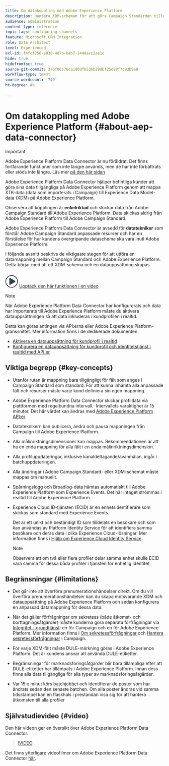```yaml
---
title: Om datakoppling med Adobe Experience Platform
description: Hantera XDM-scheman för att göra Campaign Standarden tillgänglig på Adobe Experience Platform.
audience: administration
content-type: reference
topic-tags: configuring-channels
feature: Microsoft CRM Integration
role: Data Architect
level: Experienced
exl-id: f4fcf256-e030-4d7b-b4b7-2448acc2ae1c
hide: true
hidefromtoc: true
source-git-commit: 376f00576ca1d0dfb536b29dbf25d88f7c93b9a8
workflow-type: tm+mt
source-wordcount: '749'
ht-degree: 4%

---
```


# Om datakoppling med Adobe Experience Platform {#about-aep-data-connector}

>[!IMPORTANT]
>
>Adobe Experience Platform Data Connector är nu föråldrat. Det finns fortfarande funktioner som inte längre används, men de har inte förbättrats eller stöds inte längre. Läs mer [på den här sidan](../../rn/using/deprecated-features.md)

Adobe Experience Platform Data Connector hjälper befintliga kunder att göra sina data tillgängliga på Adobe Experience Platform genom att mappa XTK-data (data som importerats i Campaign) till Experience Data Model-data (XDM) på Adobe Experience Platform.

Observera att kopplingen är **enkelriktad** och skickar data från Adobe Campaign Standard till Adobe Experience Platform. Data skickas aldrig från Adobe Experience Platform till Adobe Campaign Standard.

Adobe Experience Platform Data Connector är avsedd för **datatekniker** som förstår Adobe Campaign Standard anpassade resurser och har en förståelse för hur kundens övergripande dataschema ska vara inuti Adobe Experience Platform.

I följande avsnitt beskrivs de viktigaste stegen för att utföra en datamappning mellan Campaign Standard och Adobe Experience Platform. Detta börjar med att ett XDM-schema och en datauppsättning skapas.

![](assets/do-not-localize/how-to-video.png) [Upptäck den här funktionen i en video](#video)

>[!NOTE]
>När Adobe Experience Platform Data Connector har konfigurerats och data har importerats till Adobe Experience Platform måste du aktivera datauppsättningen så att data inkluderas i kundprofilen i realtid.
>
>Detta kan göras antingen via API:erna eller Adobe Experience Platform-gränssnittet. Mer information finns i de dedikerade dokumenten:
>
>* [Aktivera en datauppsättning för kundprofil i realtid](https://experienceleague.adobe.com/docs/experience-platform/rtcdp/datasets/dataset.html)
>* [Konfigurera en datauppsättning för kundprofil och identitetstjänst i realtid med API:er](https://experienceleague.adobe.com/docs/experience-platform/catalog/api/getting-started.html)

## Viktiga begrepp {#key-concepts}

* Utanför rutan är mappning bara tillgängligt för fält som anges i Campaign Standard som standard. För att kunna inhämta alla anpassade fält och resurser måste varje kund definiera sin egen mappning.

* Adobe Experience Platform Data Connector skickar profildata via plattformen med regelbundna intervall. &#x200B; Intervallets varaktighet är 15 minuter. Det här värdet kan ändras med [Adobe Experience Platform API:er](https://experienceleague.adobe.com/docs/experience-platform/ingestion/home.html).

* Datateknikern kan publicera, ändra och pausa mappningen från Campaign till Adobe Experience Platform.

* Alla målinriktningsdimensioner kan mappas. Rekommendationen är att ha en enda mappning för alla fält i en enda målinriktningsdimension.

* Alla profiluppdateringar, inklusive kanaldeltagande/avanmälan, ingår i batchuppdateringen.

* Alla ändringar i Adobe Campaign Standard- eller XDM-schemat måste mappas om manuellt. &#x200B;

* Spårningslogg och Broadlog-data hämtas automatiskt till Adobe Experience Platform som Experience Events. Det här intaget strömmas i realtid till Adobe Experience Platform.

* Experience Cloud ID-tjänsten (ECID) är en enhetsidentifierare som skickas som standard med Experience Events.

  Det är ett unikt och beständigt ID som tilldelats en besökare och som kan användas av Platform Identity Service för att identifiera samma besökare och deras data i olika Experience Cloud-lösningar. Mer information finns i [Hjälp om Experience Cloud Identity Service](https://experienceleague.adobe.com/docs/id-service/using/home.html).

  >[!NOTE]
  >
  >Observera att om två eller flera profiler delar samma enhet skulle ECID vara samma för dessa båda profiler i tjänsten för enhetlig identitet.

## Begränsningar {#limitations}

* Det går inte att överföra prenumerationshändelser direkt. Om du vill överföra prenumerationshändelser kan du skapa motsvarande XDM och datauppsättning på Adobe Experience Platform och sedan konfigurera en anpassad datamappning för dessa data.

* När det gäller förfrågningar om sekretess (både åtkomst- och borttagningsåtgärder) måste kunderna göra separata förfrågningar via [Integritet - grundtjänst](https://experienceleague.adobe.com/docs/experience-platform/privacy/home.html#how-to-use-privacy-service-to-manage-privacy-job-requests): en för Campaign och en för Adobe Experience Platform. Mer information finns i [Om sekretessförfrågningar](https://experienceleague.adobe.com/docs/campaign-standard/using/getting-started/privacy/privacy-requests.html?lang=sv#getting-started) och [Hantera sekretessförfrågningar](https://helpx.adobe.com/se/campaign/kb/acs-privacy.html#ManagingPrivacyRequests) i Campaign.

* För varje XDM-fält måste DULE-märkning göras i Adobe Experience Platform. Det är kundens ansvar att använda DULE-etiketter.

* Begränsningar för marknadsföringsåtgärder blir bara tillämpliga efter att DULE-etiketter har tillämpats i Adobe Experience Platform. Innan dess finns alla data tillgängliga för alla typer av marknadsföringsåtgärder.

* Var 15:e minut körs batchjobbet och identifierar de poster som har ändrats sedan den senaste batchen. Om alla poster ändras vid samma tidsstämpel kan en flaskhals i prestandan visa sig för att hantera åtkomsten till alla profiler

## Självstudievideo {#video}

Den här videon ger en översikt över Adobe Experience Platform Data Connector.

>[!VIDEO](https://video.tv.adobe.com/v/27304?quality=12&captions=eng)

Det finns ytterligare videofilmer om Adobe Experience Platform Data Connector [här](https://experienceleague.adobe.com/docs/campaign-learn/campaign-standard-tutorials/administrating/adobe-experience-platform-data-connector/understanding-the-adobe-experience-platform-data-connector.html).
